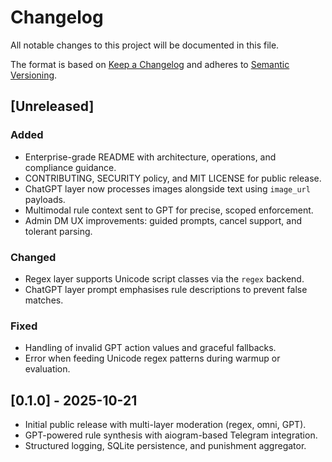 # Changelog

All notable changes to this project will be documented in this file.

The format is based on [Keep a Changelog](https://keepachangelog.com/en/1.0.0/) and adheres to [Semantic Versioning](https://semver.org/).

## [Unreleased]

### Added
- Enterprise-grade README with architecture, operations, and compliance guidance.
- CONTRIBUTING, SECURITY policy, and MIT LICENSE for public release.
- ChatGPT layer now processes images alongside text using `image_url` payloads.
- Multimodal rule context sent to GPT for precise, scoped enforcement.
- Admin DM UX improvements: guided prompts, cancel support, and tolerant parsing.

### Changed
- Regex layer supports Unicode script classes via the `regex` backend.
- ChatGPT layer prompt emphasises rule descriptions to prevent false matches.

### Fixed
- Handling of invalid GPT action values and graceful fallbacks.
- Error when feeding Unicode regex patterns during warmup or evaluation.

## [0.1.0] - 2025-10-21

- Initial public release with multi-layer moderation (regex, omni, GPT).
- GPT-powered rule synthesis with aiogram-based Telegram integration.
- Structured logging, SQLite persistence, and punishment aggregator.
